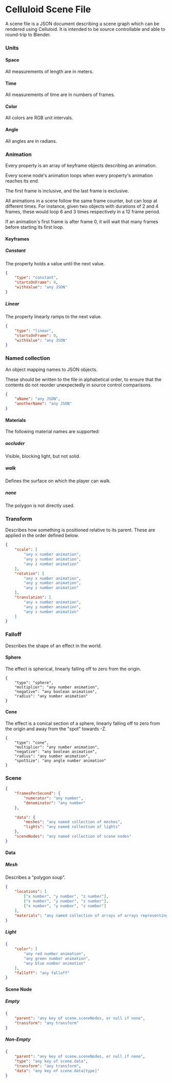 # Celluloid Scene File

A scene file is a JSON document describing a scene graph which can be rendered
using Celluloid.  It is intended to be source controllable and able to 
round-trip to Blender.

### Units

#### Space

All measurements of length are in meters.

#### Time

All measurements of time are in numbers of frames.

#### Color

All colors are RGB unit intervals.

#### Angle

All angles are in radians.

### Animation

Every property is an array of keyframe objects describing an animation.

Every scene node's animation loops when every property's animation reaches its 
end.

The first frame is inclusive, and the last frame is exclusive.

All animations in a scene follow the same frame counter, but can loop at 
different times.  For instance, given two objects with durations of 2 and 4 
frames, these would loop 6 and 3 times respectively in a 12 frame period.

If an animation's first frame is after frame 0, it will wait that many frames
before starting its first loop.

#### Keyframes

##### Constant

The property holds a value until the next value.

```json
{
	"type": "constant",
	"startsOnFrame": 0,
	"withValue": "any JSON"
}
```

##### Linear

The property linearly ramps to the next value.

```json
{
	"type": "linear",
	"startsOnFrame": 0,
	"withValue": "any JSON"
}
```

### Named collection

An object mapping names to JSON objects.

These should be written to the file in alphabetical order, to ensure that the
contents do not reorder unexpectedly in source control comparisons.

```json
{
	"aName": "any JSON",
	"anotherName": "any JSON"
}
```

#### Materials

The following material names are supported:

##### occluder

Visible, blocking light, but not solid.

##### walk

Defines the surface on which the player can walk.

##### none

The polygon is not directly used.

### Transform

Describes how something is positioned relative to its parent.
These are applied in the order defined below.

```json
{
	"scale": [
		"any x number animation",
		"any y number animation",
		"any z number animation"
	],
	"rotation": [
		"any x number animation",
		"any y number animation",
		"any z number animation"
	],
	"translation": [
		"any x number animation",
		"any y number animation",
		"any z number animation"
	]
}
```

### Falloff

Describes the shape of an effect in the world.

#### Sphere

The effect is spherical, linearly falling off to zero from the origin.

```
{
	"type": "sphere",
	"multiplier": "any number animation",
	"negative": "any boolean animation",
	"radius": "any number animation"
}
```

#### Cone

The effect is a conical section of a sphere, linearly falling off to zero from
the origin and away from the "spot" towards -Z.

```
{
	"type": "cone",
	"multiplier": "any number animation",
	"negative": "any boolean animation",
	"radius": "any number animation",
	"spotSize": "any angle number animation"
}
```

### Scene

```json
{
	"framesPerSecond": {
		"numerator": "any number",
		"denominator": "any number"
	},
	
	"data": {
		"meshes": "any named collection of meshes",
		"lights": "any named collection of lights"
	},
	"sceneNodes": "any named collection of scene nodes"
}
```

#### Data

##### Mesh

Describes a "polygon soup".

```json
{
	"locations": [
		["x number", "y number", "z number"],
		["x number", "y number", "z number"],
		["x number", "y number", "z number"]
	],
	"materials": "any named collection of arrays of arrays representing polygons of numeric indices into the locations array"
}
```

##### Light

```json
{
	"color": [
		"any red number animation",
		"any green number animation",
		"any blue number animation"
	],
	"falloff": "any falloff"
}
```

#### Scene Node

##### Empty

```json
{
	"parent": "any key of scene.sceneNodes, or null if none",
	"transform": "any transform"
}
```

##### Non-Empty

```json
{
	"parent": "any key of scene.sceneNodes, or null if none",
	"type": "any key of scene.data",
	"transform": "any transform",
	"data": "any key of scene.data[type]"
}
```